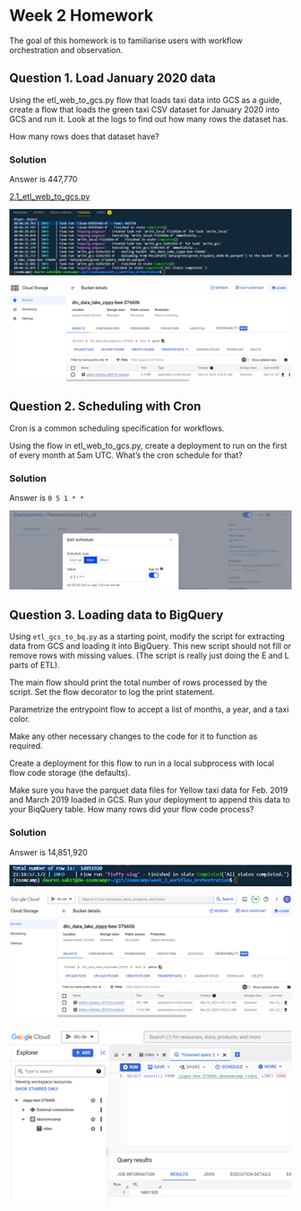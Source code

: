 # Week 2 Homework
The goal of this homework is to familiarise users with workflow orchestration and observation.

## Question 1. Load January 2020 data

Using the etl_web_to_gcs.py flow that loads taxi data into GCS as a guide, create a flow that loads the green taxi CSV dataset for January 2020 into GCS and run it. Look at the logs to find out how many rows the dataset has.

How many rows does that dataset have?

### Solution

Answer is 447,770

[2.1_etl_web_to_gcs.py](https://github.com/daurensd/zoomcamp/blob/main/week_2_workflow_orchestration/2.1_etl_web_to_gcs.py)

![2.1_etl_web_to_gcs](https://github.com/daurensd/zoomcamp/blob/main/week_2_workflow_orchestration/2.1_etl_web_to_gcs.png)

![2.1_etl_web_to_gcs_bucket_details](https://github.com/daurensd/zoomcamp/blob/main/week_2_workflow_orchestration/2.1_etl_web_to_gcs_bucket_details.png)

## Question 2. Scheduling with Cron

Cron is a common scheduling specification for workflows.

Using the flow in etl_web_to_gcs.py, create a deployment to run on the first of every month at 5am UTC. What’s the cron schedule for that?

### Solution

Answer is `0 5 1 * *`

![2.2_scheduling_with_cron](https://github.com/daurensd/zoomcamp/blob/main/week_2_workflow_orchestration/2.2_scheduling_with_cron.png)

## Question 3. Loading data to BigQuery

Using `etl_gcs_to_bq.py` as a starting point, modify the script for extracting data from GCS and loading it into BigQuery. This new script should not fill or remove rows with missing values. (The script is really just doing the E and L parts of ETL).

The main flow should print the total number of rows processed by the script. Set the flow decorator to log the print statement.

Parametrize the entrypoint flow to accept a list of months, a year, and a taxi color. 

Make any other necessary changes to the code for it to function as required.

Create a deployment for this flow to run in a local subprocess with local flow code storage (the defaults).

Make sure you have the parquet data files for Yellow taxi data for Feb. 2019 and March 2019 loaded in GCS. Run your deployment to append this data to your BiqQuery table. How many rows did your flow code process?

### Solution

Answer is 14,851,920

![2.3_number_of_rows](https://github.com/daurensd/zoomcamp/blob/main/week_2_workflow_orchestration/2.3_number_of_rows.png)

![2.3_gcs](https://github.com/daurensd/zoomcamp/blob/main/week_2_workflow_orchestration/2.3_gcs.png)

![2.3_bq](https://github.com/daurensd/zoomcamp/blob/main/week_2_workflow_orchestration/2.3_bq.png)
